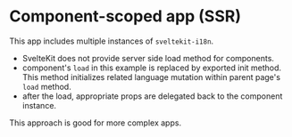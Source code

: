 # Component-scoped app (SSR)
This app includes multiple instances of `sveltekit-i18n`.

- SvelteKit does not provide server side load method for components.
- component's `load` in this example is replaced by exported init method. This method initializes related language mutation within parent page's `load` method.
- after the load, appropriate props are delegated back to the component instance.

This approach is good for more complex apps.
